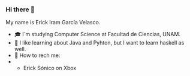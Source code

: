 ### Hi there 👋

<!--
**ericksonico/ericksonico** is a ✨ _special_ ✨ repository because its `README.md` (this file) appears on your GitHub profile.

Here are some ideas to get you started:

- 🔭 I’m currently working on ...
- 🌱 I’m currently learning ...
- 👯 I’m looking to collaborate on ...
- 🤔 I’m looking for help with ...
- 💬 Ask me about ...
- 📫 How to reach me: ...
- 😄 Pronouns: ...
- ⚡ Fun fact: ...
-->

My name is Erick Iram García Velasco.
- 🎓 I´m studying Computer Science at Facultad de Ciencias, UNAM. 
- 💾 I like learning about Java and Pyhton, but I want to learn haskell as well.
- 🔭 How to rech me:
- - Erick Sónico on Xbox
